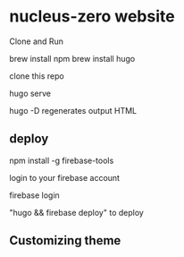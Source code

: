 
# nucleus-zero website

Clone and Run

brew install npm
brew install hugo

clone this repo

hugo serve

hugo -D regenerates output HTML

## deploy

npm install -g firebase-tools

login to your firebase account

firebase login

"hugo && firebase deploy" to deploy


## Customizing theme
